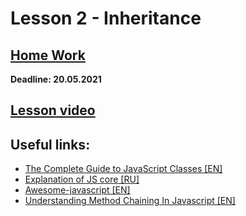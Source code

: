 # Lesson 2 - Inheritance

## [Home Work](../../tasks/inheritance.md)  
  
**Deadline: 20.05.2021**  

<!-- ## [Presentation](https://slides.com/aleh_lipski/deck-8adf3a) -->
  
## [Lesson video](https://drive.google.com/file/d/1nUj1xwbwVZefUQHQ9RMsZFy7mCb8ODgA/view?usp=sharing) 

## Useful links:
* [The Complete Guide to JavaScript Classes [EN]](https://dmitripavlutin.com/javascript-classes-complete-guide/)
* [Explanation of JS core [RU]](http://dmitrysoshnikov.com/ecmascript/ru-javascript-the-core/)
* [Awesome-javascript [EN]](https://github.com/sorrycc/awesome-javascript)
* [Understanding Method Chaining In Javascript [EN]](https://medium.com/backticks-tildes/understanding-method-chaining-in-javascript-647a9004bd4f)

